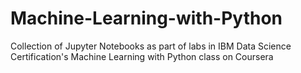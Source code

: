 # Machine-Learning-with-Python
Collection of Jupyter Notebooks as part of labs in IBM Data Science Certification's Machine Learning with Python class on Coursera
